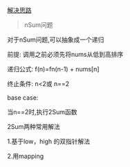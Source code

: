 [解决思路](https://mp.weixin.qq.com/s/fSyJVvggxHq28a0SdmZm6Q)


> nSum问题

对于nSum问题,可以抽象成一个递归

前提: 调用之前必须先将nums从低到高排序

递归公式: f(n)=fn(n-1) + nums[n]

终止条件: n<2或 n==2

base case: 

当n==2时,执行2Sum函数

2Sum两种常用解法

1.基于low，high 的双指针解法

2.用mapping



